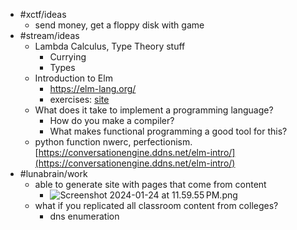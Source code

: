 - #xctf/ideas
	- send money, get a floppy disk with game
- #stream/ideas
	- Lambda Calculus, Type Theory stuff
		- Currying
		- Types
	- Introduction to Elm
		- https://elm-lang.org/
		- exercises: [site](https://conversationengine.ddns.net/elm-intro/)
	- What does it take to implement a programming language?
		- How do you make a compiler?
		- What makes functional programming a good tool for this?
	- python function nwerc, perfectionism. [https://conversationengine.ddns.net/elm-intro/](https://conversationengine.ddns.net/elm-intro/)
- #lunabrain/work
	- able to generate site with pages that come from content
		- ![Screenshot 2024-01-24 at 11.59.55 PM.png](../assets/Screenshot_2024-01-24_at_11.59.55 PM_1706169613343_0.png)
	- what if you replicated all classroom content from colleges?
		- dns enumeration